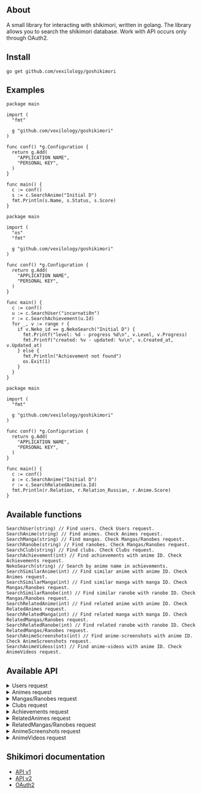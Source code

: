 ## About
A small library for interacting with shikimori, written in golang.
The library allows you to search the shikimori database.
Work with API occurs only through OAuth2.

## Install
```
go get github.com/vexilology/goshikimori
```

## Examples
``` golang
package main

import (
  "fmt"

  g "github.com/vexilology/goshikimori"
)

func conf() *g.Configuration {
  return g.Add(
    "APPLICATION NAME",
    "PERSONAL KEY",
  )
}

func main() {
  c := conf()
  s := c.SearchAnime("Initial D")
  fmt.Println(s.Name, s.Status, s.Score)
}
```
``` golang
package main

import (
  "os"
  "fmt"

  g "github.com/vexilology/goshikimori"
)

func conf() *g.Configuration {
  return g.Add(
    "APPLICATION NAME",
    "PERSONAL KEY",
  )
}

func main() {
  c := conf()
  u := c.SearchUser("incarnati0n")
  r := c.SearchAchievement(u.Id)
  for _, v := range r {
    if v.Neko_id == g.NekoSearch("Initial D") {
      fmt.Printf("level: %d - progress %d\n", v.Level, v.Progress)
      fmt.Printf("created: %v - updated: %v\n", v.Created_at, v.Updated_at)
    } else {
      fmt.Println("Achievement not found")
      os.Exit(1)
    }
  }
}
```
``` golang
package main

import (
  "fmt"

  g "github.com/vexilology/goshikimori"
)

func conf() *g.Configuration {
  return g.Add(
    "APPLICATION NAME",
    "PERSONAL KEY",
  )
}

func main() {
  c := conf()
  a := c.SearchAnime("Initial D")
  r := c.SearchRelatedAnime(a.Id)
  fmt.Println(r.Relation, r.Relation_Russian, r.Anime.Score)
}
```

## Available functions
```golang
SearchUser(string) // Find users. Check Users request.
SearchAnime(string) // Find animes. Check Animes request.
SearchManga(string) // Find mangas. Check Mangas/Ranobes request.
SearchRanobe(string) // Find ranobes. Check Mangas/Ranobes request.
SearchClub(string) // Find clubs. Check Clubs request.
SearchAchievement(int) // Find achievements with anime ID. Check Achievements request.
NekoSearch(string) // Search by anime name in achievements.
SearchSimilarAnime(int) // Find similar anime with anime ID. Check Animes request.
SearchSimilarManga(int) // Find similar manga with manga ID. Check Mangas/Ranobes request.
SearchSimilarRanobe(int) // Find similar ranobe with ranobe ID. Check Mangas/Ranobes request.
SearchRelatedAnime(int) // Find related anime with anime ID. Check RelatedAnimes request.
SearchRelatedManga(int) // Find related manga with manga ID. Check RelatedMangas/Ranobes request.
SearchRelatedRanobe(int) // Find related ranobe with ranobe ID. Check RelatedMangas/Ranobes request.
SearchAnimeScreenshots(int) // Find anime-screenshots with anime ID. Check AnimeScreenshots request.
SearchAnimeVideos(int) // Find anime-videos with anime ID. Check AnimeVideos request.
```

## Available API
<details>
  <summary>Users request</summary>
    <ul>
      <li>Id</li>
      <li>Nickname</li>
      <li>Avatar</li>
      <li>
        <details>
          <summary>Image</summary>
            <ul>
              <li>Image.X160</li>
              <li>Image.X148</li>
              <li>Image.X80</li>
              <li>Image.X64</li>
              <li>Image.X48</li>
              <li>Image.X32</li>
              <li>Image.X16</li>
            </ul>
        </details>
      </li>
      <li>Online</li>
      <li>Name</li>
      <li>Sex</li>
      <li>Full_Years</li>
      <li>Last_Online</li>
      <li>Website</li>
      <li>Location</li>
      <li>Banned</li>
      <li>About</li>
      <li>AboutHTML</li>
      <li>Common_Info</li>
      <li>Show_Comments</li>
      <li>In_Friends</li>
      <li>Is_Ignored</li>
      <li>Style_Id</li>
    </ul>
</details>

<details>
  <summary>Animes request</summary>
    <ul>
      <li>Id</li>
      <li>Name</li>
      <li>Russian</li>
      <li>
        <details>
          <summary>Image</summary>
            <ul>
              <li>Image.Original</li>
              <li>Image.Preview</li>
              <li>Image.X96</li>
              <li>Image.X48</li>
            </ul>
        </details>
      </li>
      <li>Url</li>
      <li>Kind</li>
      <li>Score</li>
      <li>Status</li>
      <li>Episodes</li>
      <li>Episodes_aired</li>
      <li>Aired_on</li>
      <li>Released_on</li>
    </ul>
</details>

<details>
  <summary>Mangas/Ranobes request</summary>
    <ul>
      <li>Id</li>
      <li>Name</li>
      <li>Russian</li>
      <li>
        <details>
          <summary>Image</summary>
            <ul>
              <li>Image.Original</li>
              <li>Image.Preview</li>
              <li>Image.X96</li>
              <li>Image.X48</li>
            </ul>
        </details>
      </li>
      <li>Url</li>
      <li>Kind</li>
      <li>Score</li>
      <li>Status</li>
      <li>Volumes</li>
      <li>Chapters</li>
      <li>Aired_on</li>
      <li>Released_on</li>
    </ul>
</details>

<details>
  <summary>Clubs request</summary>
    <ul>
      <li>Id</li>
      <li>Name</li>
      <li>
        <details>
          <summary>Logo</summary>
            <ul>
              <li>Logo.Original</li>
              <li>Logo.Main</li>
              <li>Logo.X96</li>
              <li>Logo.X73</li>
              <li>Logo.X48</li>
            </ul>
        </details>
      </li>
      <li>Is_censored</li>
      <li>Join_policy</li>
      <li>Comment_policy</li>
    </ul>
</details>

<details>
  <summary>Achievements request</summary>
    <ul>
      <li>Id</li>
      <li>Neko_id</li>
      <li>Level</li>
      <li>Progress</li>
      <li>User_id</li>
      <li>Created_at</li>
      <li>Updated_at</li>
    </ul>
</details>

<details>
  <summary>RelatedAnimes request</summary>
    <ul>
      <li>Relation</li>
      <li>Relation_Russian</li>
      <li>
        <details>
          <summary>Anime</summary>
            <ul>
              <li>Id</li>
              <li>Name</li>
              <li>Russian</li>
              <li>
                <details>
                  <summary>Image</summary>
                    <ul>
                      <li>Image.Original</li>
                      <li>Image.Preview</li>
                      <li>Image.X96</li>
                      <li>Image.X48</li>
                    </ul>
                </details>
              </li>
              <li>Url</li>
              <li>Kind</li>
              <li>Score</li>
              <li>Status</li>
              <li>Episodes</li>
              <li>Episodes_aired</li>
              <li>Aired_on</li>
              <li>Released_on</li>
            </ul>
        </details>
      </li>
      <li>Manga</li>
    </ul>
</details>

<details>
  <summary>RelatedMangas/Ranobes request</summary>
    <ul>
      <li>Relation</li>
      <li>Relation_Russian</li>
      <li>
        <details>
          <summary>Manga</summary>
            <ul>
              <li>Id</li>
              <li>Name</li>
              <li>Russian</li>
              <li>
                <details>
                  <summary>Image</summary>
                    <ul>
                      <li>Image.Original</li>
                      <li>Image.Preview</li>
                      <li>Image.X96</li>
                      <li>Image.X48</li>
                    </ul>
                </details>
              </li>
              <li>Url</li>
              <li>Kind</li>
              <li>Score</li>
              <li>Status</li>
              <li>Volumes</li>
              <li>Chapters</li>
              <li>Aired_on</li>
              <li>Released_on</li>
            </ul>
        </details>
      </li>
      <li>Anime</li>
    </ul>
</details>

<details>
  <summary>AnimeScreenshots request</summary>
    <ul>
      <li>Original</li>
      <li>Preview</li>
    </ul>
</details>

<details>
  <summary>AnimeVideos request</summary>
    <ul>
      <li>Id</li>
      <li>Url</li>
      <li>Image_url</li>
      <li>Player_url</li>
      <li>Name</li>
      <li>Kind</li>
      <li>Hosting</li>
    </ul>
</details>

## Shikimori documentation
* [API v1](https://shikimori.one/api/doc/1.0)
* [API v2](https://shikimori.one/api/doc/2.0)
* [OAuth2](https://shikimori.one/oauth)

